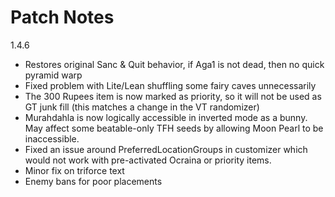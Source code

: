 # Patch Notes

1.4.6

- Restores original Sanc & Quit behavior, if Aga1 is not dead, then no quick pyramid warp
- Fixed problem with Lite/Lean shuffling some fairy caves unnecessarily
- The 300 Rupees item is now marked as priority, so it will not be used as GT junk fill (this matches a change in the VT randomizer)
- Murahdahla is now logically accessible in inverted mode as a bunny. May affect some beatable-only TFH seeds by allowing Moon Pearl to be inaccessible.
- Fixed an issue around PreferredLocationGroups in customizer which would not work with pre-activated Ocraina or priority items.
- Minor fix on triforce text
- Enemy bans for poor placements
